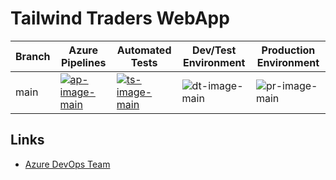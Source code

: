 # Tailwind Traders WebApp

| Branch | Azure Pipelines                    | Automated Tests                    | Dev/Test Environment               | Production Environment             |
| ------ | ---------------------------------- | -----------------------------------| ---------------------------------- | ---------------------------------- |
| main   | [![ap-image-main][]][ap-site-main] | [![ts-image-main][]][ts-site-main] | ![dt-image-main]                   | ![pr-image-main]                   |



[ap-image-main]: https://dev.azure.com/dscottraynsfordlabs/Tailwind%20Traders/_apis/build/status/tailwindtraders-webapp.classic?branchName=main
[ap-site-main]: https://dev.azure.com/dscottraynsfordlabs/Tailwind%20Traders/_build/latest?definitionId=12
[ts-image-main]: https://img.shields.io/azure-devops/tests/dscottraynsfordlabs/Tailwind%20Traders/12/main
[ts-site-main]: https://dev.azure.com/dscottraynsfordlabs/Tailwind%20Traders/_build/latest?definitionId=12&branchName=main
[dt-image-main]: https://vsrm.dev.azure.com/dscottraynsfordlabs/_apis/public/Release/badge/21b0c80d-4e94-483d-b3a3-7fcd54edebfd/3/3
[pr-image-main]: https://vsrm.dev.azure.com/dscottraynsfordlabs/_apis/public/Release/badge/21b0c80d-4e94-483d-b3a3-7fcd54edebfd/3/4

## Links

- [Azure DevOps Team](https://dev.azure.com/dscottraynsfordlabs/Tailwind%20Traders/_boards/board/t/Website%20Team/Stories)
